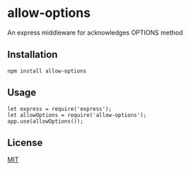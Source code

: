 # allow-options

An express middleware for acknowledges OPTIONS method

## Installation
    npm install allow-options
    
## Usage


    let express = require('express');  
    let allowOptions = require('allow-options');  
    app.use(allowOptions());


## License
[MIT](https://github.com/sridharrajs/allow-options/blob/master/LICENSE)